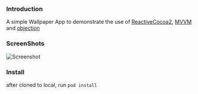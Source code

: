 ### Introduction

A simple Wallpaper App to demonstrate the use of [ReactiveCocoa2](https://github.com/ReactiveCocoa/ReactiveCocoa), [MVVM](https://github.com/ReactiveCocoa/ReactiveViewModel) and [objection](https://github.com/atomicobject/objection)

### ScreenShots

![Screenshot](https://raw.githubusercontent.com/lzyy/bizhi/master/screenshot.jpg)

### Install

after cloned to local, run `pod install`
